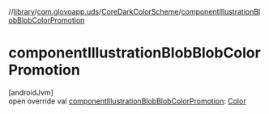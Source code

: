 //[library](../../../index.md)/[com.glovoapp.uds](../index.md)/[CoreDarkColorScheme](index.md)/[componentIllustrationBlobBlobColorPromotion](component-illustration-blob-blob-color-promotion.md)

# componentIllustrationBlobBlobColorPromotion

[androidJvm]\
open override val [componentIllustrationBlobBlobColorPromotion](component-illustration-blob-blob-color-promotion.md): [Color](https://developer.android.com/reference/kotlin/androidx/compose/ui/graphics/Color.html)
